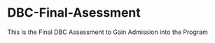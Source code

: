 DBC-Final-Asessment
===================

This is the Final DBC Assessment to Gain Admission into the Program
